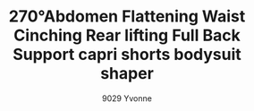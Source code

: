 ---
layout: product
title: 270°Abdomen Flattening Waist Cinching Rear lifting Full Back Support capri shorts bodysuit shaper 
subtitle: 9029 Yvonne
price: '38.00'
feature_image: 
  - /shaping-lingerie/9029-front.jpg
  - /shaping-lingerie/9029-back.jpg
categories: 
  - Tummy & Waist
  - Back Support
  - Rear & Hips
  - Thighs & Legs
  - Full Body
  - Bust
  - Bodysuits
---